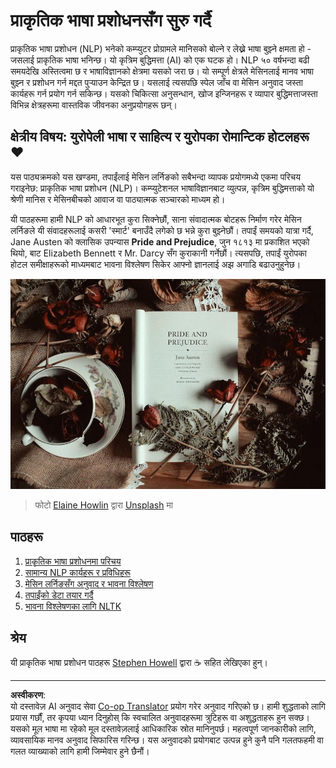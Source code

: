 <!--
CO_OP_TRANSLATOR_METADATA:
{
  "original_hash": "1eb379dc2d0c9940b320732d16083778",
  "translation_date": "2025-08-29T18:18:43+00:00",
  "source_file": "6-NLP/README.md",
  "language_code": "ne"
}
-->
# प्राकृतिक भाषा प्रशोधनसँग सुरु गर्दै

प्राकृतिक भाषा प्रशोधन (NLP) भनेको कम्प्युटर प्रोग्रामले मानिसको बोल्ने र लेख्ने भाषा बुझ्ने क्षमता हो - जसलाई प्राकृतिक भाषा भनिन्छ। यो कृत्रिम बुद्धिमत्ता (AI) को एक घटक हो। NLP ५० वर्षभन्दा बढी समयदेखि अस्तित्वमा छ र भाषाविज्ञानको क्षेत्रमा यसको जरा छ। यो सम्पूर्ण क्षेत्रले मेसिनलाई मानव भाषा बुझ्न र प्रशोधन गर्न मद्दत पुर्‍याउन केन्द्रित छ। यसलाई त्यसपछि स्पेल जाँच वा मेसिन अनुवाद जस्ता कार्यहरू गर्न प्रयोग गर्न सकिन्छ। यसको चिकित्सा अनुसन्धान, खोज इन्जिनहरू र व्यापार बुद्धिमत्ताजस्ता विभिन्न क्षेत्रहरूमा वास्तविक जीवनका अनुप्रयोगहरू छन्।

## क्षेत्रीय विषय: युरोपेली भाषा र साहित्य र युरोपका रोमान्टिक होटलहरू ❤️

यस पाठ्यक्रमको यस खण्डमा, तपाईंलाई मेसिन लर्निङको सबैभन्दा व्यापक प्रयोगमध्ये एकमा परिचय गराइनेछ: प्राकृतिक भाषा प्रशोधन (NLP)। कम्प्युटेशनल भाषाविज्ञानबाट व्युत्पन्न, कृत्रिम बुद्धिमत्ताको यो श्रेणी मानिस र मेसिनबीचको आवाज वा पाठ्यात्मक सञ्चारको माध्यम हो।

यी पाठहरूमा हामी NLP को आधारभूत कुरा सिक्नेछौं, साना संवादात्मक बोटहरू निर्माण गरेर मेसिन लर्निङले यी संवादहरूलाई कसरी 'स्मार्ट' बनाउँदै लगेको छ भन्ने कुरा बुझ्नेछौं। तपाईं समयको यात्रा गर्दै, Jane Austen को क्लासिक उपन्यास **Pride and Prejudice**, जुन १८१३ मा प्रकाशित भएको थियो, बाट Elizabeth Bennett र Mr. Darcy सँग कुराकानी गर्नेछौं। त्यसपछि, तपाईं युरोपका होटल समीक्षाहरूको माध्यमबाट भावना विश्लेषण सिकेर आफ्नो ज्ञानलाई अझ अगाडि बढाउनुहुनेछ।

![Pride and Prejudice पुस्तक र चिया](../../../translated_images/p&p.279f1c49ecd889419e4ce6206525e9aa30d32a976955cd24daa636c361c6391f.ne.jpg)
> फोटो <a href="https://unsplash.com/@elaineh?utm_source=unsplash&utm_medium=referral&utm_content=creditCopyText">Elaine Howlin</a> द्वारा <a href="https://unsplash.com/s/photos/pride-and-prejudice?utm_source=unsplash&utm_medium=referral&utm_content=creditCopyText">Unsplash</a> मा
  
## पाठहरू

1. [प्राकृतिक भाषा प्रशोधनमा परिचय](1-Introduction-to-NLP/README.md)
2. [सामान्य NLP कार्यहरू र प्रविधिहरू](2-Tasks/README.md)
3. [मेसिन लर्निङसँग अनुवाद र भावना विश्लेषण](3-Translation-Sentiment/README.md)
4. [तपाईंको डेटा तयार गर्दै](4-Hotel-Reviews-1/README.md)
5. [भावना विश्लेषणका लागि NLTK](5-Hotel-Reviews-2/README.md)

## श्रेय 

यी प्राकृतिक भाषा प्रशोधन पाठहरू [Stephen Howell](https://twitter.com/Howell_MSFT) द्वारा ☕ सहित लेखिएका हुन्।

---

**अस्वीकरण**:  
यो दस्तावेज़ AI अनुवाद सेवा [Co-op Translator](https://github.com/Azure/co-op-translator) प्रयोग गरेर अनुवाद गरिएको छ। हामी शुद्धताको लागि प्रयास गर्छौं, तर कृपया ध्यान दिनुहोस् कि स्वचालित अनुवादहरूमा त्रुटिहरू वा अशुद्धताहरू हुन सक्छ। यसको मूल भाषा मा रहेको मूल दस्तावेज़लाई आधिकारिक स्रोत मानिनुपर्छ। महत्वपूर्ण जानकारीको लागि, व्यावसायिक मानव अनुवाद सिफारिस गरिन्छ। यस अनुवादको प्रयोगबाट उत्पन्न हुने कुनै पनि गलतफहमी वा गलत व्याख्याको लागि हामी जिम्मेवार हुने छैनौं।